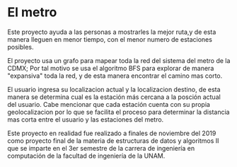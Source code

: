 # El metro

Este proyecto ayuda a las personas a mostrarles la mejor ruta,y de esta manera lleguen en menor tiempo, con el menor numero de estaciones posibles.

El proyecto usa un grafo para mapear toda la red del sistema del metro de la CDMX; Por tal motivo se usa el algoritmo BFS para explorar de manera "expansiva" toda la red, y de esta manera encontrar el camino mas corto.

El usuario ingresa su localizacion actual y la localizacion destino, de esta manera se determina cual es la estación más cercana a la posción actual del usuario. Cabe mencionar que cada estación cuenta con su propia geolocalizacion por lo que se facilita el proceso para determinar la distancia mas corta entre el usuario y las estaciones del metro.

Este proyecto en realidad fue realizado a finales de noviembre del 2019 como proyecto final de la materia de estructuras de datos y algoritmos II que se imparte en el 3er semestre de la carrera de ingeniería en computación de la facultad de ingeniería de la UNAM.


